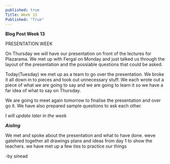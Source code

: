 ```yaml
---
published: true
Title: Week 13
Published: "True"
---
```




**Blog Post Week 13**

PRESENTATION WEEK

On Thursday we will have our presentation on front of the lectures for Plazarama. We met up with Fergal on Monday and just talked us through the layout of the presentation and the possiable questions that could be asked.

Today(Tuesday) we met up as a team to go over the presentation. We broke it all down in to pieces and took out unnecessary stuff. We each wrote out a piece of what we are going to say and we are going to learn it so we have a far idea of what to say on Thursday. 

We are going to meet again tomorrow to finalise the presentation and over go it. We have also prepared sample questions to ask each other. 

_I will update later in the week_

_**Aisling**_

We met and spoke about the presentation and what to have done. weve gatehred together all drawings plans and ideas from day 1 to show the teachers. we have met up a few ties to practice our things

-by sinead
